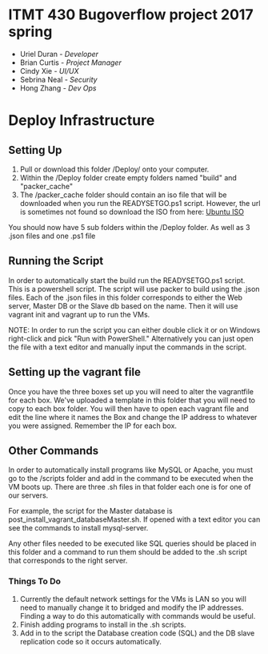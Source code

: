 
# ITMT 430 Bugoverflow project 2017 spring
* Uriel Duran - *Developer*
* Brian Curtis - *Project Manager*
* Cindy Xie - *UI/UX*
* Sebrina Neal - *Security*
* Hong Zhang - *Dev Ops*

# Deploy Infrastructure

## Setting Up ##
1. Pull or download this folder /Deploy/ onto your computer.
2. Within the /Deploy folder create empty folders named "build" and "packer_cache"
3. The /packer_cache folder should contain an iso file that will be downloaded when you run the READYSETGO.ps1 script. However, the url is sometimes not found so download the ISO from here: [Ubuntu ISO](https://drive.google.com/open?id=0B_8Ox6hjNtbDVDRmUU81YmlzeDQ)

You should now have 5 sub folders within the /Deploy folder. As well as 3 .json files and one .ps1 file

## Running the Script ##

In order to automatically start the build run the READYSETGO.ps1 script. This is a powershell script.
The script will use packer to build using the .json files. Each of the .json files in this folder corresponds to either the Web server, Master DB or the Slave db based on the name. Then it will use vagrant init and vagrant up to run the VMs.

NOTE: In order to run the script you can either double click it or on Windows right-click and pick "Run with PowerShell."
Alternatively you can just open the file with a text editor and manually input the commands in the script.

## Setting up the vagrant file ##
Once you have the three boxes set up you will need to alter the vagrantfile for each box. We've uploaded a template in this folder that you will need to copy to each box folder. You will then have to open each vagrant file and edit the line where it names the Box and change the IP address to whatever you were assigned. Remember the IP for each box.

## Other Commands ##

In order to automatically install programs like MySQL or Apache, you must go to the /scripts folder and add in the command to be executed when the VM boots up. There are three .sh files in that folder each one is for one of our servers.

For example, the script for the Master database is post_install_vagrant_databaseMaster.sh. If opened with a text editor you can see the commands to install mysql-server.

Any other files needed to be executed like SQL queries should be placed in this folder and a command to run them should be added to the .sh script that corresponds to the right server.

### Things To Do ###

1. Currently the default network settings for the VMs is LAN so you will need to manually change it to bridged and modify the IP addresses. Finding a way to do this automatically with commands would be useful.
2. Finish adding programs to install in the .sh scripts.
3. Add in to the script the Database creation code (SQL) and the DB slave replication code so it occurs automatically.

